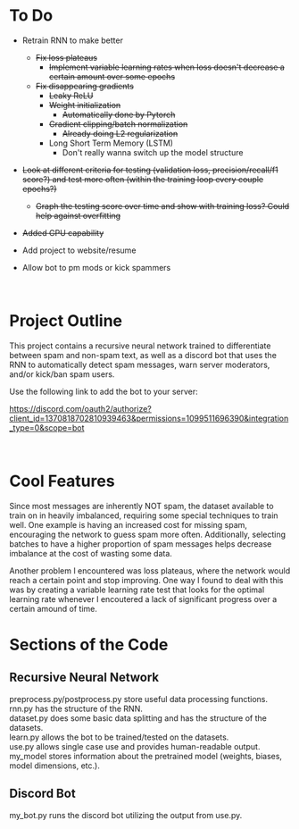 # To Do
- Retrain RNN to make better
    - ~~Fix loss plateaus~~
        - ~~Implement variable learning rates when loss doesn't decrease a certain amount over some epochs~~
    - ~~Fix disappearing gradients~~
        - ~~Leaky ReLU~~
        - ~~Weight initialization~~
            - ~~Automatically done by Pytorch~~
        - ~~Gradient clipping/batch normalization~~
            - ~~Already doing L2 regularization~~
        - Long Short Term Memory (LSTM)
            - Don't really wanna switch up the model structure

- ~~Look at different criteria for testing (validation loss, precision/recall/f1 score?) and test more often (within the training loop every couple epochs?)~~  
    - ~~Graph the testing score over time and show with training loss? Could help against overfitting~~

- ~~Added GPU capability~~

- Add project to website/resume  
- Allow bot to pm mods or kick spammers  

<br>

# Project Outline
This project contains a recursive neural network trained to differentiate between spam and non-spam text,
as well as a discord bot that uses the RNN to automatically detect spam messages, warn server moderators,
and/or kick/ban spam users.

Use the following link to add the bot to your server:

https://discord.com/oauth2/authorize?client_id=1370818702810939463&permissions=1099511696390&integration_type=0&scope=bot

<br>

# Cool Features
Since most messages are inherently NOT spam, the dataset available to train on in heavily imbalanced, requiring some 
special techniques to train well. One example is having an increased cost for missing spam, encouraging the network to guess spam more often. Additionally, selecting batches to have a higher proportion of spam messages helps decrease imbalance at the cost of wasting 
some data.

Another problem I encountered was loss plateaus, where the network would reach a certain point and stop improving. One way I found to 
deal with this was by creating a variable learning rate test that looks for the optimal learning rate whenever I encoutered a lack of significant progress over a certain amound of time.

# Sections of the Code
## Recursive Neural Network
preprocess.py/postprocess.py store useful data processing functions.  
rnn.py has the structure of the RNN.  
dataset.py does some basic data splitting and has the structure of the datasets.  
learn.py allows the bot to be trained/tested on the datasets.  
use.py allows single case use and provides human-readable output.  
my_model stores information about the pretrained model (weights, biases, model dimensions, etc.).  
## Discord Bot
my_bot.py runs the discord bot utilizing the output from use.py.  